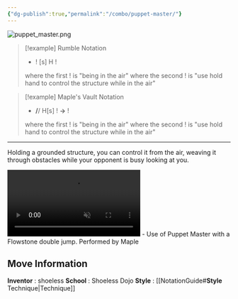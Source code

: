 ```yaml
---
{"dg-publish":true,"permalink":"/combo/puppet-master/"}
---
```


![puppet_master.png](/img/user/!source/puppet_master.png)

> [!example] Rumble Notation
> - ! \[s\] H !
> 
> where the first ! is "being in the air"
> where the second ! is "use hold hand to control the structure while in the air"

> [!example] Maple's Vault Notation
> - **/**/ H\[s\] ! **->** !
> 
> where the first ! is "being in the air"
> where the second ! is "use hold hand to control the structure while in the air"
***

Holding a grounded structure, you can control it from the air, weaving it through obstacles while your opponent is busy looking at you.

<video controls loop autoplay muted>  
  <source src="https://files.catbox.moe/s9ji0p.mp4" type="video/mp4">  
  Your browser does not support the video tag.  
</video>
 - Use of Puppet Master with a Flowstone double jump. Performed by Maple

## Move Information
**Inventor** : shoeless
**School** : Shoeless Dojo
**Style** : [[NotationGuide#**Style** Technique\|Technique]]